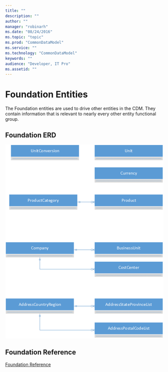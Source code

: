 ```yaml
---
title: ""
description: ""
author: ""
manager: "robinarh"
ms.date: "08/24/2016"
ms.topic: "topic"
ms.prod: "CommonDataModel"
ms.service: ""
ms.technology: "CommonDataModel"
keywords: ""
audience: "Developer, IT Pro"
ms.assetid: ""
---
```


# Foundation Entities

The Foundation entities are used to drive other entities in the CDM. They contain information that is relevant to nearly every other entity functional group.

## Foundation ERD

![Foundation ERD](/entity-reference/media/foundation.png "Foundation ERD")

## Foundation Reference

[Foundation Reference](/entity-reference/entity-tables/foundation.md "Foundation Reference")
